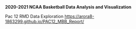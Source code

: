 **2020-2021 NCAA Basketball Data Analysis and Visualization**

Pac 12 RMD Data Exploration
https://arora8-1863299.github.io/PAC12_MBB_Report/

